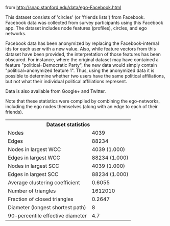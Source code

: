 from http://snap.stanford.edu/data/ego-Facebook.html


This dataset consists of 'circles' (or 'friends lists') from Facebook. Facebook data was collected from survey participants using this Facebook app. The dataset includes node features (profiles), circles, and ego networks.

Facebook data has been anonymized by replacing the Facebook-internal ids for each user with a new value. Also, while feature vectors from this dataset have been provided, the interpretation of those features has been obscured. For instance, where the original dataset may have contained a feature "political=Democratic Party", the new data would simply contain "political=anonymized feature 1". Thus, using the anonymized data it is possible to determine whether two users have the same political affiliations, but not what their individual political affiliations represent.

Data is also available from Google+ and Twitter.

Note that these statistics were compiled by combining the ego-networks, including the ego nodes themselves (along with an edge to each of their friends).

<table id="datatab" summary="Dataset statistics">
  <tr> <th colspan="2">Dataset statistics</th> </tr>
  <tr><td>Nodes</td> <td>4039</td></tr>
  <tr><td>Edges</td> <td>88234</td></tr>
  <tr><td>Nodes in largest WCC</td> <td>4039 (1.000)</td></tr>
  <tr><td>Edges in largest WCC</td> <td>88234 (1.000)</td></tr>
  <tr><td>Nodes in largest SCC</td> <td>4039 (1.000)</td></tr>
  <tr><td>Edges in largest SCC</td> <td>88234 (1.000)</td></tr>
  <tr><td>Average clustering coefficient</td> <td>0.6055</td></tr>
  <tr><td>Number of triangles</td> <td>1612010</td></tr>
  <tr><td>Fraction of closed triangles</td> <td>0.2647</td></tr>
  <tr><td>Diameter (longest shortest path)</td> <td>8</td></tr>
  <tr><td>90-percentile effective diameter</td> <td>4.7</td></tr>
</table>
<br>
